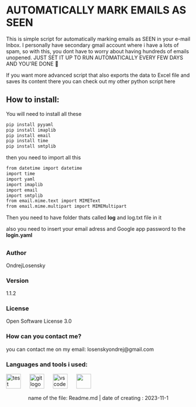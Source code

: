 
  # **AUTOMATICALLY MARK EMAILS AS SEEN** #
  This is simple script for automatically marking emails as SEEN in your e-mail Inbox. I personally have secondary gmail account where i have a lots of spam,
  so with this, you dont have to worry about having hundreds of emails unopened. JUST SET IT UP TO RUN AUTOMATICALLY EVERY FEW DAYS AND YOU'RE DONE 👏

  If you want more advanced script that also exports the data to Excel file and saves its content there you can check out my other python script here

<h2 align="left"> How to install: </h2>
<div>
    You will need to install all these

```bash
pip install pyyaml
pip install imaplib
pip install email
pip install time
pip install smtplib
```

then you need to import all this
```bash
from datetime import datetime
import time
import yaml
import imaplib
import email
import smtplib
from email.mime.text import MIMEText
from email.mime.multipart import MIMEMultipart
```

  Then you need to have folder thats called **log** and log.txt file in it

  also you need to insert your email adress and Google app password to the **login.yaml**
  
</div>
<h2></h2>
  
  <p align="left">  </p> 
  <h3 align="left"> Author</h3>
  <p align="left"> OndrejLosensky </p>

  <h3 align="left"> Version </h3>
  <p> 1.1.2 </p>
  <h3 align="left">License </h3>
  <p align="left"> Open Software License 3.0 </p>

  <h3 align="left">How can you contact me? </h3>
  <p align="left"> you can contact me on my email: losenskyondrej@gmail.com </p>
<h3 align="left"> Languages and tools i used: </h3>
 <div align="left">
    <img alt="test" width="40" src="https://cdn.jsdelivr.net/gh/devicons/devicon/icons/python/python-original.svg" />
    <img width="16"/>
    <img src="https://cdn.jsdelivr.net/gh/devicons/devicon/icons/git/git-original.svg" height="40" alt="git logo"  />
   <img width="16"/>
    <img src="https://cdn.jsdelivr.net/gh/devicons/devicon/icons/vscode/vscode-original.svg" height="40" alt="vscode logo"  />  
   <img width="16"/>
   <img src="https://github.com/OndrejLosensky/extract-emails/assets/127244546/86f50d07-63d3-4f53-9c37-7f83fc2bef87" width="40" />
   <img width="16" />
  </div>


  <p> </p>
  <p> </p>
  <p align="center"> name of the file: Readme.md |  date of creating : 2023-11-1</p>
  

